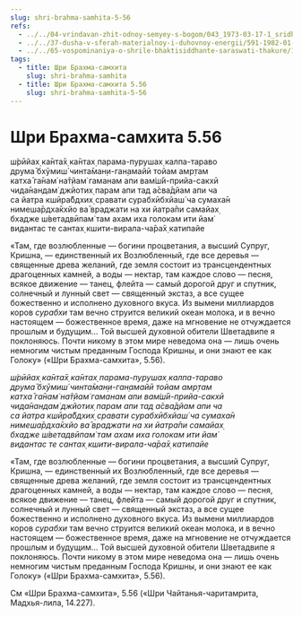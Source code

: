 ```yaml
---
slug: shri-brahma-samhita-5-56
refs:
  - ../../04-vrindavan-zhit-odnoy-semyey-s-bogom/043_1973-03-17-1_sridharmj_v_duhovnom_mire_schastye_v_izobilii_a_v_materialnom_v_deficiite.md
  - ../../37-dusha-v-sferah-materialnoy-i-duhovnoy-energii/591-1982-01-16-b-tsarstvovat-v-adu-ili-sluzhit-na-nebesah.md
  - ../../65-vospominaniya-o-shrile-bhaktisiddhante-saraswati-thakure/1032-1982-01-01-b1-sokrovennoe-ya-sarasvati-thakura.md
tags:
  - title: Шри Брахма-самхита
    slug: shri-brahma-samhita
  - title: Шри Брахма-самхита 5.56
    slug: shri-brahma-samhita-5-56
---
```


# Шри Брахма-самхита 5.56

ш́рӣйах̣ ка̄нта̄х̣ ка̄нтах̣ парама-пурушах̣ калпа-тараво\
друма̄ бхӯмиш́ чинта̄ман̣и-ган̣амайӣ тойам амр̣там\
катха̄ га̄нам̇ на̄т̣йам̇ гаманам апи вам̇ш́ӣ-прийа-сакхӣ\
чида̄нандам̇ джйотих̣ парам апи тад а̄сва̄дйам апи ча\
са йатра кшӣра̄бдхих̣ сравати сурабхӣбхйаш́ ча сумаха̄н\
нимеша̄рдха̄кхйо ва̄ враджати на хи йатра̄пи самайах̣\
бхадже ш́ветадвӣпам̇ там ахам иха голокам ити йам̇\
видантас те сантах̣ кшити-вирала-ча̄ра̄х̣ катипайе

«Там, где возлюбленные — богини процветания, а высший Супруг, Кришна, — единственный их Возлюбленный, где все деревья — священные древа желаний, где земля состоит из трансцендентных драгоценных камней, а воды — нектар, там каждое слово — песня, всякое движение — танец, флейта — самый дорогой друг и спутник, солнечный и лунный свет — священный экстаз, а все сущее божественно и исполнено духовного вкуса. Из вымени миллиардов коров *сурабхи* там вечно струится великий океан молока, и в вечно настоящем — божественное время, даже на мгновение не отчуждается прошлым и будущим… Той высшей духовной обители Шветадвипе я поклоняюсь. Почти никому в этом мире неведома она — лишь очень немногим чистым преданным Господа Кришны, и они знают ее как Голоку» («Шри Брахма-самхита», 5.56).

*ш́рӣйах̣ ка̄нта̄х̣ ка̄нтах̣ парама-пурушах̣ калпа-тараво*\
*друма̄ бхӯмиш́ чинта̄ман̣и-ган̣амайӣ тойам амр̣там*\
*катха̄ га̄нам̇ на̄т̣йам̇ гаманам апи вам̇ш́ӣ-прийа-сакхӣ*\
*чида̄нандам̇ джйотих̣ парам апи тад а̄сва̄дйам апи ча*\
*са йатра кшӣра̄бдхих̣ сравати сурабхӣбхйаш́ ча сумаха̄н*\
*нимеша̄рдха̄кхйо ва̄ враджати на хи йатра̄пи самайах̣*\
*бхадже ш́ветадвӣпам̇ там ахам иха голокам ити йам̇*\
*видантас те сантах̣ кшити-вирала-ча̄ра̄х̣ катипайе*

«Там, где возлюбленные — богини процветания, а высший Супруг, Кришна, — единственный их Возлюбленный, где все деревья — священные древа желаний, где земля состоит из трансцендентных драгоценных камней, а воды — нектар, там каждое слово — песня, всякое движение — танец, флейта — самый дорогой друг и спутник, солнечный и лунный свет — священный экстаз, а все сущее божественно и исполнено духовного вкуса. Из вымени миллиардов коров *сурабхи* там вечно струится великий океан молока, и в вечно настоящем — божественное время, даже на мгновение не отчуждается прошлым и будущим… Той высшей духовной обители Шветадвипе я поклоняюсь. Почти никому в этом мире неведома она — лишь очень немногим чистым преданным Господа Кришны, и они знают ее как Голоку» («Шри Брахма-самхита», 5.56).


См «Шри Брахма-самхита», 5.56 («Шри Чайтанья-чаритамрита, Мадхья-лила, 14.227).

